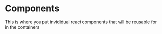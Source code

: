 # Components

This is where you put invididual react components that will be reusable for in the containers